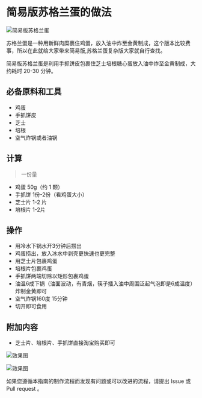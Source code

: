 <!-- 这是 HowToCook 菜谱仓库中的示例菜谱模板文件。 -->
<!-- 注意：在编写时，中文与英文或数字之间必须有且仅有一个空格。 -->
<!-- 注意：在编写时，标题与正文之间必须有且仅有一个空行。 -->

# 简易版苏格兰蛋的做法

<!-- 标题必须是 `菜名` + `的做法`。和文件名一致。 -->

<!-- 如果有图片更好。 -->

![简易版苏格兰蛋](./%E7%AE%80%E6%98%93%E7%89%88%E8%8B%8F%E6%A0%BC%E5%85%B0%E8%9B%8B/egg1.png)

苏格兰蛋是一种用新鲜肉糜裹住鸡蛋，放入油中炸至金黄制成，这个版本比较费事，所以在此就给大家带来简易版,苏格兰蛋复杂版大家就自行查找。

简易版苏格兰蛋是利用手抓饼皮包裹住芝士培根糖心蛋放入油中炸至金黄制成，大约耗时 20-30 分钟。


## 必备原料和工具

- 鸡蛋
- 手抓饼皮
- 芝士
- 培根
- 空气炸锅或者油锅

## 计算

> 一份量

- 鸡蛋 50g（约 1 颗）
- 手抓饼 1份-2份（看鸡蛋大小）
- 芝士片 1-2 片
- 培根片 1-2片

## 操作

- 用冷水下锅水开3分钟后捞出
- 鸡蛋捞出，放入冰水中剥壳更快速也更完整
- 用芝士片包裹鸡蛋
- 培根片包裹鸡蛋
- 手抓饼两端切除以矩形包裹鸡蛋
- 油温6成下锅（油面波动，有青烟，筷子插入油中周围泛起气泡即是6成温度） 炸制金黄即可
- 空气炸锅160度 15分钟
- 切开即可食用

## 附加内容

- 芝士片、培根片、手抓饼直接淘宝购买即可

![效果图](./%E7%AE%80%E6%98%93%E7%89%88%E8%8B%8F%E6%A0%BC%E5%85%B0%E8%9B%8B/egg2.png)

![效果图](./%E7%AE%80%E6%98%93%E7%89%88%E8%8B%8F%E6%A0%BC%E5%85%B0%E8%9B%8B/egg3.png)

如果您遵循本指南的制作流程而发现有问题或可以改进的流程，请提出 Issue 或 Pull request 。
